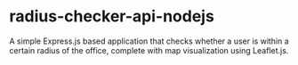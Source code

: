 # radius-checker-api-nodejs
A simple Express.js based application that checks whether a user is within a certain radius of the office, complete with map visualization using Leaflet.js.
